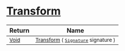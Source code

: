 # [Transform](./SimpleRenderingTransformation-100663461.md)



| Return | Name | 
| --- | --- | 
| <sub>[Void](https://docs.microsoft.com/en-us/dotnet/api/System.Void)</sub>| <sub>[Transform](./SimpleRenderingTransformation-100663461.md) ( [`Signature`](./../Signature.md) signature )</sub>| <br>


